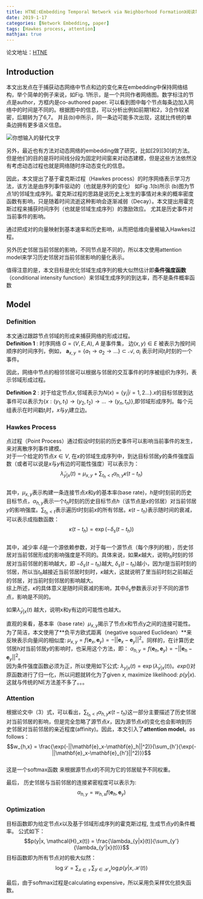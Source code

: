 ```yaml
---
title: HTNE:《Embedding Temporal Network via Neighborhood Formation》阅读笔记
date: 2019-1-17
categories: [Network Embedding, paper]
tags: [Hawkes process, attention]
mathjax: true
---
```

论文地址：[HTNE](https://dl.acm.org/citation.cfm?id=3220054)
## Introduction

本文出发点在于捕获动态网络中节点和边的变化来在embedding中保持网络结构，举个简单的例子来说，如Fig. 1所示，是一个共同作者网络图。数字标注的节点是author，方框内是co-authored paper. 可以看到图中每个节点每条边加入网络中的时间是不同的。根据图中的信息，可以分析出例如前期1和2，3合作较紧密，后期转为了6,7。 并且(b)中所示，同一条边可能多次出现，这就比传统的单条边拥有更多语义信息。

![你想输入的替代文字](Fig1.png)

另外，最近也有方法对动态网络的embedding做了研究，比如[29][30]的方法。但是他们的目的是将时间线分段为固定时间窗来对动态建模，但是这些方法依然没有考虑动态过程也就是网络随时序动态变化的信息。

因此，本文提出了基于霍克斯过程（Hawkes process）的时序网络表示学习方法，该方法是由序列事件驱动的（也就是序列的变化） 如Fig .1(b)所示 (b)图为节点1的邻域生成序列。霍克斯过程的思路是说历史上发生的事情对未来的概率密度函数有影响，只是随着时间流逝这种影响会逐渐减弱（Decay）。本文提出用霍克斯过程来捕获时间序列（也就是邻域生成序列）的激励效应。 尤其是历史事件对当前事件的影响。

通过把成对的向量映射到基本速率和历史影响，从而把低维向量被输入Hawkes过程。 

另外历史邻居当前邻居的影响，不同节点是不同的，所以本文使用attention model来学习历史邻居对当前邻居影响的量化表示。

值得注意的是，本文目标是优化邻域生成序列的极大似然估计即**条件强度函数**（conditional intensity function）来邻域生成序列的到达率，而不是条件概率函数

## Model
### Definition
本文通过跟踪节点邻域的形成来捕获网络的形成过程。  
**Definition 1** : 时序网络 $G=(V,E,A)$, $A$ 是事件集， 边$(x,y) \in E$ 被表示为按时间顺序的时间序列，例如， $\mathbf{a}_{x,y}=\{a_1\to{a_2}\to{…}\}\subset\mathcal{A}$, $a_i$ 表示时间$t_i$时刻的一个事件。  

因此，网络中节点的相邻邻居可以根据与邻居的交互事件的时序被组织为序列，表示邻域形成过程。

**Definition 2** : 对于给定节点$x$,邻域表示为$N(x)=\{y_i|i=1,2...\}$.$x$的目标邻居到达事件可以表示为$\{x:(y_1,t_1)\to(y_2,t_2)\to...\to(y_n,t_n)\}$,即邻域形成序列。每个元组表示在时间戳$t_i$时，$x$与$y_i$建立边。

### Hawkes Process
点过程（Point Process）通过假设t时刻前的历史事件可以影响当前事件的发生，来对离散序列事件建模。  
对于一个给定的节点$x \in V$, 在$x$的邻域生成序列中，到达目标邻居$y$的条件强度函数（或者可以说是$x$与$y$有边的可能性强度）可以表示为：  
$$ \tilde{\lambda}_{y|x}(t)=\mu_{x,y}+\sum_{t_h<t}{\alpha_{h,y}\kappa(t-t_{h})}$$  
其中，$\mu_{x,y}$表示构建一条连接节点$x$和$y$的基本率(base rate)，$h$是t时刻前的历史目标节点，$\alpha_{h,y}$表示一个$t_h$时刻的历史目标节点$h$（该节点是$x$的邻居）对当前邻居$y$的影响强度。$\sum_{t_h<t}$表示遍历t时刻前$x$的所有邻居。$\kappa(t-t_{h})$表示随时间的衰减，可以表示成指数函数：  
$$\kappa(t-t_h)=\exp(-\delta_s(t-t_h))$$  
其中，减少率 $\delta$是一个源依赖参数，对于每一个源节点（每个序列的根），历史邻居对当前邻居形成的影响强度是不同的。具体来说，如果$\kappa$越大，说明$t_h$时刻的邻居对当前邻居的影响越大，即 $-\delta_s(t-t_h)$越大, $\delta_s(t-t_h)$越小，因为$t$是当前时刻的邻居，所以当$t_h$越接近当前邻居时刻时，$\kappa$越大，这就说明了里当前时刻之前越近的邻居，对当前时刻邻居的影响越大。  
综上所述，$\kappa$的具体意义是随时间衰减的影响，其中$\delta_s$参数表示对于不同的源节点，影响是不同的。

如果$\tilde{\lambda}_{y|x}(t)$ 越大，说明x和y有边的可能性也越大。

直观的来看，基本率（base rate）$\mu_{x,y}$揭示了节点x和节点y之间的连接可能性。为了简洁，本文使用了**负平方欧式距离（negative squared Euclidean）**来反映表示向量间的相似度: $\mu_{x,y}=f(\mathbf{e}_x,\mathbf{e}_y)=-||\mathbf{e}_x-\mathbf{e}_y||^2$。同样的，在计算历史邻居$h$对当前邻居$y$的影响时，也采用这个方法，即： $\alpha_{h,y}=f(\mathbf{e}_h,\mathbf{e}_y)=-||\mathbf{e}_h-\mathbf{e}_y||^2$。  
因为条件强度函数必须为正，所以使用如下公式: $\lambda_{y|x}(t)=\exp(\tilde\lambda_{y|x}(t))$。$exp()$对原函数进行了归一化，所以问题就转化为了given $x$, maximize likelihood: $p(y|x)$. 这就与传统的NE方法差不多了。。。

### Attention

根据论文中（3）式，可以看出，$\sum_{t_h<t}{\alpha_{h,y}\kappa(t-t_{h})}$这一部分主要描述了历史邻居对当前邻居的影响，但是完全忽略了源节点$x$，因为源节点$x$的变化也会影响到历史邻居对当前邻居的亲近程度(affinity)。因此，本文引入了**attention model**。as follows：  
$$w_{h,x} = \frac{\exp(-||\mathbf{e}_x-\mathbf{e}_h||^2)}{\sum_{h'}{\exp(-||\mathbf{e}_x-\mathbf{e}_{h'}||^2)}}$$  
这是一个softmax函数 来根据源节点$x$的不同为它的邻居赋予不同权重。

最后， 历史邻居与当前邻居的连接紧密程度可以表示为:
$$\alpha_{h,y}=w_{h,x}f(\mathbf{e}_h,\mathbf{e}_y)$$

### Optimization
目标函数即为给定节点$x$以及基于邻域形成序列的霍克斯过程, 生成节点$y$的条件概率。 公式如下：
$$p(y|x, \mathcal{H}_x(t)) = \frac{\lambda_{y|x}(t)}{\sum_{y'}{\lambda_{y'|x}(t)}}$$
目标函数即为所有节点对的极大似然：
$$\log \mathcal{L}=\sum_{x\in{\mathcal{V}}}{\sum_{y\in{\mathcal{H}_x}}}{\log{p(y|x,\mathcal{H}(t))}}$$

最后，由于softmax过程是calculating expensive，所以采用负采样优化损失函数。